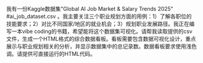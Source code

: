 我有一份Kaggle数据集"Global AI Job Market & Salary Trends 2025" #ai_job_dataset.csv 。我主要关注三个职业规划方面的用例：1）了解各职位的技能要求；2）对比不同国家/地区的就业机会；3）规划职业发展路径。我正在编写一本vibe coding的书籍，希望能将这个数据集可视化。请帮我读取提供的csv文件，生成一个HTML格式的综合数据看板。看板需要包含数据可视化设计，重点展示与职业规划相关的分析，并显示数据集中的总记录数。数据看板要求使用浅色调。请提供可直接运行的HTML代码。